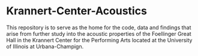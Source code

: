 # Krannert-Center-Acoustics
This repository is to serve as the home for the code, data and findings that arise from further study into the acoustic properties of the Foellinger Great Hall in the Krannert Center for the Performing Arts located at the University of Illinois at Urbana-Champign.

